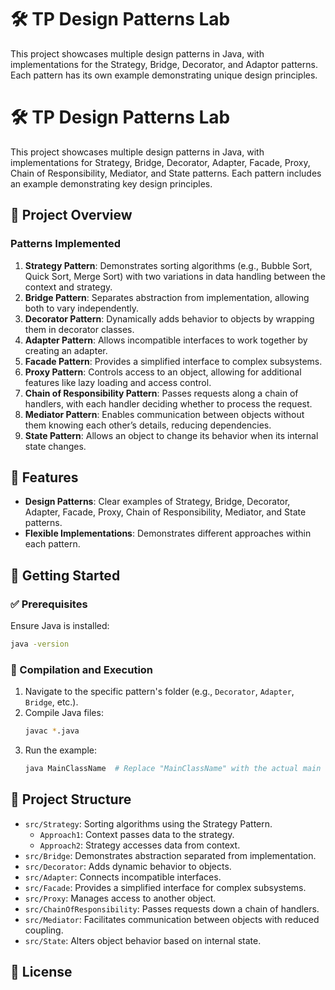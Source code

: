 
# 🛠️ TP Design Patterns Lab

This project showcases multiple design patterns in Java, with implementations for the Strategy, Bridge, Decorator, and Adaptor patterns. Each pattern has its own example demonstrating unique design principles. 

# 🛠️ TP Design Patterns Lab

This project showcases multiple design patterns in Java, with implementations for Strategy, Bridge, Decorator, Adapter, Facade, Proxy, Chain of Responsibility, Mediator, and State patterns. Each pattern includes an example demonstrating key design principles.

## 📖 Project Overview

### Patterns Implemented
1. **Strategy Pattern**: Demonstrates sorting algorithms (e.g., Bubble Sort, Quick Sort, Merge Sort) with two variations in data handling between the context and strategy.
2. **Bridge Pattern**: Separates abstraction from implementation, allowing both to vary independently.
3. **Decorator Pattern**: Dynamically adds behavior to objects by wrapping them in decorator classes.
4. **Adapter Pattern**: Allows incompatible interfaces to work together by creating an adapter.
5. **Facade Pattern**: Provides a simplified interface to complex subsystems.
6. **Proxy Pattern**: Controls access to an object, allowing for additional features like lazy loading and access control.
7. **Chain of Responsibility Pattern**: Passes requests along a chain of handlers, with each handler deciding whether to process the request.
8. **Mediator Pattern**: Enables communication between objects without them knowing each other’s details, reducing dependencies.
9. **State Pattern**: Allows an object to change its behavior when its internal state changes.

## 🌟 Features
- **Design Patterns**: Clear examples of Strategy, Bridge, Decorator, Adapter, Facade, Proxy, Chain of Responsibility, Mediator, and State patterns.
- **Flexible Implementations**: Demonstrates different approaches within each pattern.

## 🚀 Getting Started

### ✅ Prerequisites
Ensure Java is installed:
```bash
java -version
```

### 🏃 Compilation and Execution

1. Navigate to the specific pattern's folder (e.g., `Decorator`, `Adapter`, `Bridge`, etc.).
2. Compile Java files:
   ```bash
   javac *.java
   ```
3. Run the example:
   ```bash
   java MainClassName  # Replace "MainClassName" with the actual main class name for each pattern
   ```

## 📂 Project Structure
- `src/Strategy`: Sorting algorithms using the Strategy Pattern.
  - `Approach1`: Context passes data to the strategy.
  - `Approach2`: Strategy accesses data from context.
- `src/Bridge`: Demonstrates abstraction separated from implementation.
- `src/Decorator`: Adds dynamic behavior to objects.
- `src/Adapter`: Connects incompatible interfaces.
- `src/Facade`: Provides a simplified interface for complex subsystems.
- `src/Proxy`: Manages access to another object.
- `src/ChainOfResponsibility`: Passes requests down a chain of handlers.
- `src/Mediator`: Facilitates communication between objects with reduced coupling.
- `src/State`: Alters object behavior based on internal state.

## 📜 License

